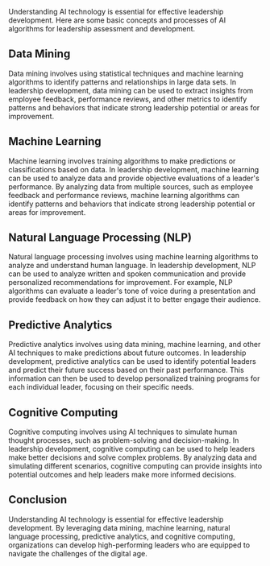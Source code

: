 
Understanding AI technology is essential for effective leadership development. Here are some basic concepts and processes of AI algorithms for leadership assessment and development.

Data Mining
-----------

Data mining involves using statistical techniques and machine learning algorithms to identify patterns and relationships in large data sets. In leadership development, data mining can be used to extract insights from employee feedback, performance reviews, and other metrics to identify patterns and behaviors that indicate strong leadership potential or areas for improvement.

Machine Learning
----------------

Machine learning involves training algorithms to make predictions or classifications based on data. In leadership development, machine learning can be used to analyze data and provide objective evaluations of a leader's performance. By analyzing data from multiple sources, such as employee feedback and performance reviews, machine learning algorithms can identify patterns and behaviors that indicate strong leadership potential or areas for improvement.

Natural Language Processing (NLP)
---------------------------------

Natural language processing involves using machine learning algorithms to analyze and understand human language. In leadership development, NLP can be used to analyze written and spoken communication and provide personalized recommendations for improvement. For example, NLP algorithms can evaluate a leader's tone of voice during a presentation and provide feedback on how they can adjust it to better engage their audience.

Predictive Analytics
--------------------

Predictive analytics involves using data mining, machine learning, and other AI techniques to make predictions about future outcomes. In leadership development, predictive analytics can be used to identify potential leaders and predict their future success based on their past performance. This information can then be used to develop personalized training programs for each individual leader, focusing on their specific needs.

Cognitive Computing
-------------------

Cognitive computing involves using AI techniques to simulate human thought processes, such as problem-solving and decision-making. In leadership development, cognitive computing can be used to help leaders make better decisions and solve complex problems. By analyzing data and simulating different scenarios, cognitive computing can provide insights into potential outcomes and help leaders make more informed decisions.

Conclusion
----------

Understanding AI technology is essential for effective leadership development. By leveraging data mining, machine learning, natural language processing, predictive analytics, and cognitive computing, organizations can develop high-performing leaders who are equipped to navigate the challenges of the digital age.
